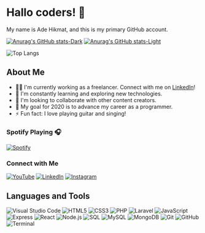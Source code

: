 # Hallo coders! 👋

My name is Ade Hikmat, and this is my primary GitHub account.

[![Anurag's GitHub stats-Dark](https://github-readme-stats.vercel.app/api?username=adehikmatfr&show_icons=true&theme=dark#gh-dark-mode-only)](https://github.com/adehikmatfr/github-readme-stats#gh-dark-mode-only)
[![Anurag's GitHub stats-Light](https://github-readme-stats.vercel.app/api?username=adehikmatfr&show_icons=true&theme=default#gh-light-mode-only)](https://github.com/adehikmatfr/github-readme-stats#gh-light-mode-only)

![Top Langs](https://github-readme-stats.vercel.app/api/top-langs/?username=adehikmatfr&hide_progress=true)

## About Me

- 🦸‍♂️ I'm currently working as a freelancer. Connect with me on [LinkedIn][linkedin]!
- 🌱 I'm constantly learning and exploring new technologies.
- 👯 I'm looking to collaborate with other content creators.
- 🥅 My goal for 2020 is to advance my career as a programmer.
- ⚡ Fun fact: I love playing guitar and singing!

### Spotify Playing 🎧
[![Spotify](https://novatorem.adehikmatfr.vercel.app/api/spotify)](https://open.spotify.com/user/USER_NAME)

### Connect with Me

[![YouTube](https://img.shields.io/badge/YouTube-red?style=flat&logo=youtube&logoColor=white)](YOUTUBE_LINK)
[![LinkedIn](https://img.shields.io/badge/LinkedIn-blue?style=flat&logo=linkedin&logoColor=white)](LINKEDIN_LINK)
[![Instagram](https://img.shields.io/badge/Instagram-purple?style=flat&logo=instagram&logoColor=white)](INSTAGRAM_LINK)

## Languages and Tools

![Visual Studio Code](https://img.shields.io/badge/VS_Code-blue?style=flat&logo=visual-studio-code&logoColor=white)
![HTML5](https://img.shields.io/badge/HTML5-orange?style=flat&logo=html5&logoColor=white)
![CSS3](https://img.shields.io/badge/CSS3-blue?style=flat&logo=css3&logoColor=white)
![PHP](https://img.shields.io/badge/PHP-purple?style=flat&logo=php&logoColor=white)
![Laravel](https://img.shields.io/badge/Laravel-red?style=flat&logo=laravel&logoColor=white)
![JavaScript](https://img.shields.io/badge/JavaScript-yellow?style=flat&logo=javascript&logoColor=white)
![Express](https://img.shields.io/badge/Express.js-grey?style=flat&logo=express&logoColor=white)
![React](https://img.shields.io/badge/React-blue?style=flat&logo=react&logoColor=white)
![Node.js](https://img.shields.io/badge/Node.js-green?style=flat&logo=node.js&logoColor=white)
![SQL](https://img.shields.io/badge/SQL-blue?style=flat&logo=sql&logoColor=white)
![MySQL](https://img.shields.io/badge/MySQL-blue?style=flat&logo=mysql&logoColor=white)
![MongoDB](https://img.shields.io/badge/MongoDB-green?style=flat&logo=mongodb&logoColor=white)
![Git](https://img.shields.io/badge/Git-red?style=flat&logo=git&logoColor=white)
![GitHub](https://img.shields.io/badge/GitHub-grey?style=flat&logo=github&logoColor=white)
![Terminal](https://img.shields.io/badge/Terminal-black?style=flat&logo=terminal&logoColor=white)

[linkedin]: https://www.linkedin.com/in/adehikmat
[youtube]: YOUTUBE_LINK
[instagram]: INSTAGRAM_LINK

